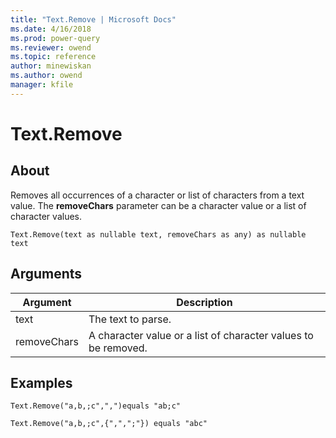 ```yaml
---
title: "Text.Remove | Microsoft Docs"
ms.date: 4/16/2018
ms.prod: power-query
ms.reviewer: owend
ms.topic: reference
author: minewiskan
ms.author: owend
manager: kfile
---
```

# Text.Remove

  
## About  
Removes all occurrences of a character or list of characters from a text value. The **removeChars** parameter can be a character value or a list of character values.  
  
```  
Text.Remove(text as nullable text, removeChars as any) as nullable text  
```  
  
## Arguments  
  
|Argument|Description|  
|------------|---------------|  
|text|The text to parse.|  
|removeChars|A character value or a list of character values to be removed.|  
  
## Examples  
  
```  
Text.Remove("a,b,;c",",")equals "ab;c"  
```  
  
```  
Text.Remove("a,b,;c",{",",";"}) equals "abc"  
```  
